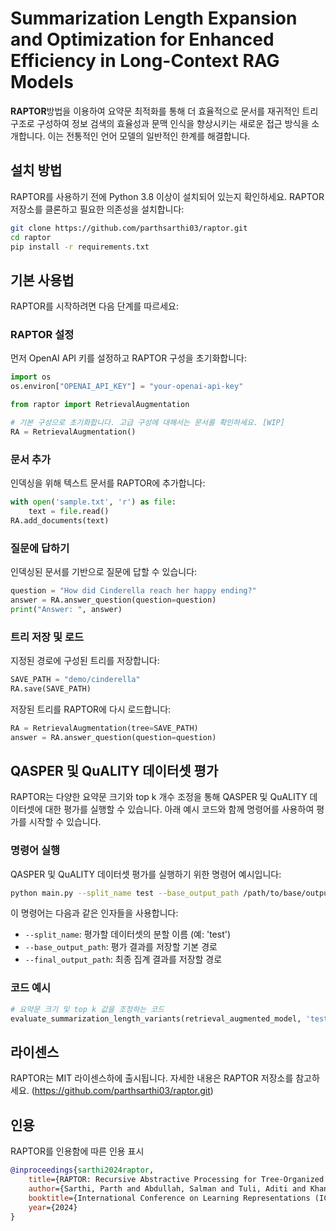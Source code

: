 
# Summarization Length Expansion and Optimization for Enhanced Efficiency in Long-Context RAG Models


**RAPTOR**방법을 이용하여 요약문 최적화를 통해 더 효율적으로 문서를 재귀적인 트리 구조로 구성하여 정보 검색의 효율성과 문맥 인식을 향상시키는 새로운 접근 방식을 소개합니다. 이는 전통적인 언어 모델의 일반적인 한계를 해결합니다.

## 설치 방법

RAPTOR를 사용하기 전에 Python 3.8 이상이 설치되어 있는지 확인하세요. RAPTOR 저장소를 클론하고 필요한 의존성을 설치합니다:

```bash
git clone https://github.com/parthsarthi03/raptor.git
cd raptor
pip install -r requirements.txt
```

## 기본 사용법

RAPTOR를 시작하려면 다음 단계를 따르세요:

### RAPTOR 설정

먼저 OpenAI API 키를 설정하고 RAPTOR 구성을 초기화합니다:

```python
import os
os.environ["OPENAI_API_KEY"] = "your-openai-api-key"

from raptor import RetrievalAugmentation

# 기본 구성으로 초기화합니다. 고급 구성에 대해서는 문서를 확인하세요. [WIP]
RA = RetrievalAugmentation()
```

### 문서 추가

인덱싱을 위해 텍스트 문서를 RAPTOR에 추가합니다:

```python
with open('sample.txt', 'r') as file:
    text = file.read()
RA.add_documents(text)
```

### 질문에 답하기

인덱싱된 문서를 기반으로 질문에 답할 수 있습니다:

```python
question = "How did Cinderella reach her happy ending?"
answer = RA.answer_question(question=question)
print("Answer: ", answer)
```

### 트리 저장 및 로드

지정된 경로에 구성된 트리를 저장합니다:

```python
SAVE_PATH = "demo/cinderella"
RA.save(SAVE_PATH)
```

저장된 트리를 RAPTOR에 다시 로드합니다:

```python
RA = RetrievalAugmentation(tree=SAVE_PATH)
answer = RA.answer_question(question=question)
```

## QASPER 및 QuALITY 데이터셋 평가

RAPTOR는 다양한 요약문 크기와 top k 개수 조정을 통해 QASPER 및 QuALITY 데이터셋에 대한 평가를 실행할 수 있습니다. 아래 예시 코드와 함께 명령어를 사용하여 평가를 시작할 수 있습니다.

### 명령어 실행

QASPER 및 QuALITY 데이터셋 평가를 실행하기 위한 명령어 예시입니다:

```bash
python main.py --split_name test --base_output_path /path/to/base/output --final_output_path /path/to/final/output
```

이 명령어는 다음과 같은 인자들을 사용합니다:

- `--split_name`: 평가할 데이터셋의 분할 이름 (예: 'test')
- `--base_output_path`: 평가 결과를 저장할 기본 경로
- `--final_output_path`: 최종 집계 결과를 저장할 경로

### 코드 예시

```python
# 요약문 크기 및 top k 값을 조정하는 코드
evaluate_summarization_length_variants(retrieval_augmented_model, 'test', 'path/to/base/output', 400, [25], 'path/to/final/output')
```

## 라이센스

RAPTOR는 MIT 라이센스하에 출시됩니다. 자세한 내용은 RAPTOR 저장소를 참고하세요. (https://github.com/parthsarthi03/raptor.git)

## 인용

RAPTOR를 인용함에 따른 인용 표시

```bibtex
@inproceedings{sarthi2024raptor,
    title={RAPTOR: Recursive Abstractive Processing for Tree-Organized Retrieval},
    author={Sarthi, Parth and Abdullah, Salman and Tuli, Aditi and Khanna, Shubh and Goldie, Anna and Manning, Christopher D.},
    booktitle={International Conference on Learning Representations (ICLR)},
    year={2024}
}
```
